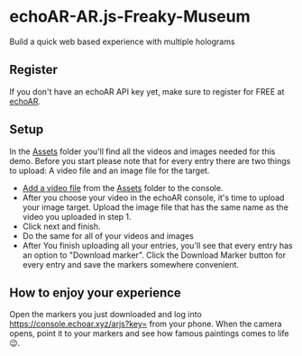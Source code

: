 # echoAR-AR.js-Freaky-Museum
Build a quick web based experience with multiple holograms

## Register
If you don't have an echoAR API key yet, make sure to register for FREE at [echoAR](https://console.echoar.xyz/#/auth/register).

## Setup
In the [Assets](https://github.com/echoARxyz/echoAR-AR.js-Freaky-Museum/tree/master/Assets) folder you'll find all the videos and images needed for this demo. Before you start please note that for every entry there are two things to upload: A video file and an image file for the target.
* [Add a video file](https://docs.echoar.xyz/web-console/manage-pages/content-page/how-to-add-content) from the [Assets](https://github.com/echoARxyz/echoAR-AR.js-Freaky-Museum/tree/master/Assets) folder to the console. 
* After you choose your video in the echoAR console, it's time to upload your image target. Upload the image file that has the same name as the video you uploaded in step 1.
* Click next and finish.
* Do the same for all of your videos and images
* After You finish uploading all your entries, you'll see that every entry has an option to "Download marker". Click the Download Marker button for every entry and save the markers somewhere convenient.

## How to enjoy your experience
Open the markers you just downloaded and log into https://console.echoar.xyz/arjs?key=<YOUR-PROJECT-KEY> from your phone. When the camera opens, point it to your markers and see how famous paintings comes to life 😉.
